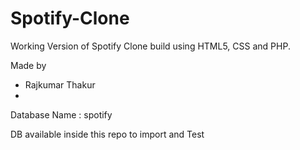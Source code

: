 # Spotify-Clone

Working Version of Spotify Clone build using HTML5, CSS and PHP.

Made by

- Rajkumar Thakur
-

Database Name : spotify

DB available inside this repo to import and Test
